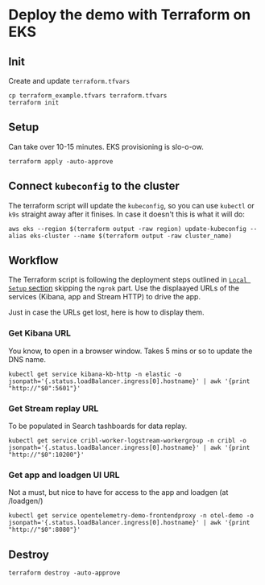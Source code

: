 # Deploy the demo with Terraform on EKS

## Init
Create and update `terraform.tfvars`
```
cp terraform_example.tfvars terraform.tfvars
terraform init
```

## Setup
Can take over 10-15 minutes. EKS provisioning is slo-o-ow.
```
terraform apply -auto-approve
```

## Connect `kubeconfig` to the cluster
The terraform script will update the `kubeconfig`, so you can use `kubectl` or `k9s` straight away after it finises. In case it doesn't this is what it will do:
```
aws eks --region $(terraform output -raw region) update-kubeconfig --alias eks-cluster --name $(terraform output -raw cluster_name)
```

## Workflow
The Terraform script is following the deployment steps outlined in [`Local Setup` section](../../README.md) skipping the `ngrok` part. Use the displaayed URLs of the services (Kibana, app and Stream HTTP) to drive the app.

Just in case the URLs get lost, here is how to display them.

### Get Kibana URL
You know, to open in a browser window. Takes 5 mins or so to update the DNS name.
```
kubectl get service kibana-kb-http -n elastic -o jsonpath='{.status.loadBalancer.ingress[0].hostname}' | awk '{print "http://"$0":5601"}'
```

### Get Stream replay URL
To be populated in Search tashboards for data replay.
```
kubectl get service cribl-worker-logstream-workergroup -n cribl -o jsonpath='{.status.loadBalancer.ingress[0].hostname}' | awk '{print "http://"$0":10200"}'
```

### Get app and loadgen UI URL 
Not a must, but nice to have for access to the app and loadgen (at /loadgen/)
```
kubectl get service opentelemetry-demo-frontendproxy -n otel-demo -o jsonpath='{.status.loadBalancer.ingress[0].hostname}' | awk '{print "http://"$0":8080"}'
```

## Destroy
```
terraform destroy -auto-approve
```